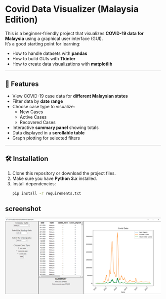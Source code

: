 # Covid Data Visualizer (Malaysia Edition)

This is a beginner-friendly project that visualizes **COVID-19 data for Malaysia** using a graphical user interface (GUI).  
It’s a good starting point for learning:
- How to handle datasets with **pandas**
- How to build GUIs with **Tkinter**
- How to create data visualizations with **matplotlib**

---

## 🚀 Features
- View COVID-19 case data for **different Malaysian states**
- Filter data by **date range**
- Choose case type to visualize:
  - New Cases
  - Active Cases
  - Recovered Cases
- Interactive **summary panel** showing totals
- Data displayed in a **scrollable table**
- Graph plotting for selected filters

---

## 🛠️ Installation

1. Clone this repository or download the project files.
2. Make sure you have **Python 3.x** installed.
3. Install dependencies:
   ```bash
   pip install -r requirements.txt
   ```

## screenshot
![program Screenshot](program_screenshot.png)
